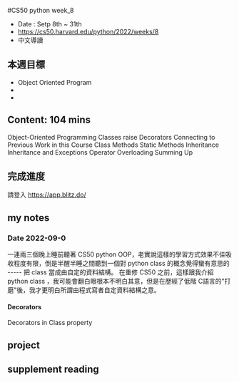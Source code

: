 #CS50 python week_8
- Date : Setp 8th ~ 31th
- https://cs50.harvard.edu/python/2022/weeks/8
- 中文導讀

## 本週目標
- Object Oriented Program
-  
- 

## Content:  104 mins

  Object-Oriented Programming
    Classes
    raise
    Decorators
    Connecting to Previous Work in this Course
    Class Methods
    Static Methods
    Inheritance
    Inheritance and Exceptions
    Operator Overloading
    Summing Up

     

## 完成進度
請登入 https://app.blitz.do/



## my notes
### Date 2022-09-0
一連兩三個晚上睡前聽著 CS50 python OOP，老實說這樣的學習方式效果不佳吸收程度有限，倒是半醒半睡之間聽到一個對 python class 的概念覺得蠻有意思的 ----- 把 class 當成由自定的資料結構。
在重修 CS50 之前，這樣跟我介紹 python class ，我可能會翻白眼根本不明白其意，但是在歷經了低階 C語言的"打磨"後，我才更明白所謂由程式寫者自定資料結構之意。

#### Decorators 
Decorators in Class property 


## project
 

## supplement reading 



